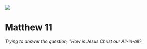 <img class="intro-right" src="/images/art-matthew.jpg">

# Matthew 11

*Trying to answer the question, "How is Jesus Christ our All-in-all?*
